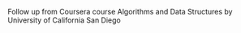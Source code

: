 Follow up from Coursera course
Algorithms and Data Structures by University of California San Diego


